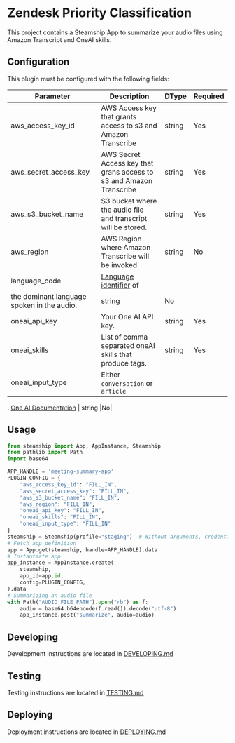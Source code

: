 # Zendesk Priority Classification

This project contains a Steamship App to summarize your audio files using Amazon Transcript and OneAI skills.

## Configuration

This plugin must be configured with the following fields:

| Parameter | Description | DType | Required |
|-------------------|----------------------------------------------------|--------|--|
| aws_access_key_id | AWS Access key that grants access to s3 and Amazon Transcribe | string |Yes|
| aws_secret_access_key | AWS Secret Access key that grans access to s3 and Amazon Transcribe | string |Yes|
| aws_s3_bucket_name | S3 bucket where the audio file and transcript will be stored. | string |Yes|
| aws_region | AWS Region where Amazon Transcribe will be invoked. | string |No|
| language_code | [Language identifier](https://docs.aws.amazon.com/transcribe/latest/dg/supported-languages.html) of
the dominant language spoken in the audio. | string |No|
| oneai_api_key | Your One AI API key. | string |Yes|
| oneai_skills | List of comma separated oneAI skills that produce tags. | string |Yes|
| oneai_input_type | Either `conversation` or `article`
. [One AI Documentation](https://studio.oneai.com/docs?api=Pipeline+API&item=Expected+Input+Format&accordion=Introduction%2CPipeline+API%2CNode.js+SDK+Reference%2CClustering+API)
| string |No|

## Usage

```python
from steamship import App, AppInstance, Steamship
from pathlib import Path
import base64

APP_HANDLE = 'meeting-summary-app'
PLUGIN_CONFIG = {
    "aws_access_key_id": "FILL_IN",
    "aws_secret_access_key": "FILL_IN",
    "aws_s3_bucket_name": "FILL_IN",
    "aws_region": "FILL_IN",
    "oneai_api_key": "FILL_IN",
    "oneai_skills": "FILL_IN",
    "oneai_input_type": "FILL_IN"
}
steamship = Steamship(profile="staging")  # Without arguments, credentials in ~/.steamship.json will be used.
# Fetch app definition
app = App.get(steamship, handle=APP_HANDLE).data
# Instantiate app
app_instance = AppInstance.create(
    steamship,
    app_id=app.id,
    config=PLUGIN_CONFIG,
).data
# Summarizing an audio file
with Path("AUDIO_FILE_PATH").open("rb") as f:
    audio = base64.b64encode(f.read()).decode("utf-8")
    app_instance.post("summarize", audio=audio)
```

## Developing

Development instructions are located in [DEVELOPING.md](DEVELOPING.md)

## Testing

Testing instructions are located in [TESTING.md](TESTING.md)

## Deploying

Deployment instructions are located in [DEPLOYING.md](DEPLOYING.md)
